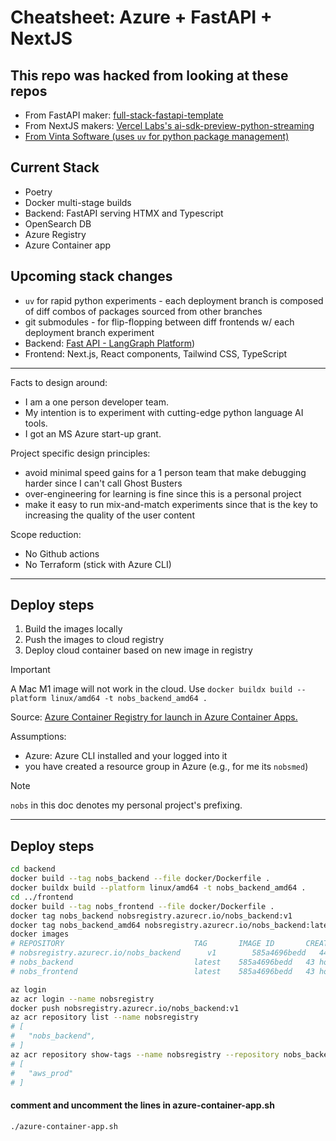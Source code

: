 # Cheatsheet: Azure + FastAPI + NextJS

## This repo was hacked from looking at these repos

-   From FastAPI maker: [full-stack-fastapi-template](https://github.com/fastapi/full-stack-fastapi-template)
-   From NextJS makers: [Vercel Labs's ai-sdk-preview-python-streaming](https://github.com/vercel-labs/ai-sdk-preview-python-streaming)
-   [From Vinta Software (uses `uv` for python package management)](https://github.com/vintasoftware/nextjs-fastapi-template)

## Current Stack

-   Poetry
-   Docker multi-stage builds
-   Backend: FastAPI serving HTMX and Typescript
-   OpenSearch DB
-   Azure Registry
-   Azure Container app

## Upcoming stack changes

-   `uv` for rapid python experiments - each deployment branch is composed of diff combos of packages sourced from other branches
-   git submodules - for flip-flopping between diff frontends w/ each deployment branch experiment
-   Backend: [Fast API - LangGraph Platform](https://www.langchain.com/langgraph-platform))
-   Frontend: Next.js, React components, Tailwind CSS, TypeScript

---

Facts to design around:

-   I am a one person developer team.
-   My intention is to experiment with cutting-edge python language AI tools.
-   I got an MS Azure start-up grant.

Project specific design principles:

-   avoid minimal speed gains for a 1 person team that make debugging harder since I can't call Ghost Busters
-   over-engineering for learning is fine since this is a personal project
-   make it easy to run mix-and-match experiments since that is the key to increasing the quality of the user content

Scope reduction:

-   No Github actions
-   No Terraform (stick with Azure CLI)

---

## Deploy steps

1. Build the images locally
2. Push the images to cloud registry
3. Deploy cloud container based on new image in registry

> [!IMPORTANT]  
> A Mac M1 image will not work in the cloud. Use `docker buildx build --platform linux/amd64 -t nobs_backend_amd64 .`

Source: [Azure Container Registry for launch in Azure Container Apps.](https://learn.microsoft.com/en-us/azure/container-instances/container-instances-tutorial-prepare-acr#create-azure-container-registry)

Assumptions:

-   Azure: Azure CLI installed and your logged into it
-   you have created a resource group in Azure (e.g., for me its `nobsmed`)

> [!NOTE]  
> `nobs` in this doc denotes my personal project's prefixing.

---

## Deploy steps

```bash
cd backend
docker build --tag nobs_backend --file docker/Dockerfile .
docker buildx build --platform linux/amd64 -t nobs_backend_amd64 .
cd ../frontend
docker build --tag nobs_frontend --file docker/Dockerfile .
docker tag nobs_backend nobsregistry.azurecr.io/nobs_backend:v1
docker tag nobs_backend_amd64 nobsregistry.azurecr.io/nobs_backend:latest
docker images
# REPOSITORY                             TAG       IMAGE ID       CREATED        SIZE
# nobsregistry.azurecr.io/nobs_backend      v1        585a4696bedd   44 hours ago   197MB
# nobs_backend                           latest    585a4696bedd   43 hours ago   197MB
# nobs_frontend                          latest    585a4696bedd   43 hours ago   197MB

az login
az acr login --name nobsregistry
docker push nobsregistry.azurecr.io/nobs_backend:v1
az acr repository list --name nobsregistry
# [
#   "nobs_backend",
# ]
az acr repository show-tags --name nobsregistry --repository nobs_backend
# [
#   "aws_prod"
# ]
```

#### comment and uncomment the lines in azure-container-app.sh

```bash
./azure-container-app.sh
```
